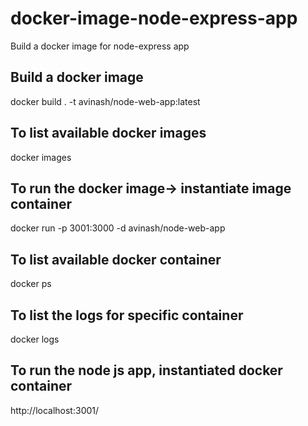 # docker-image-node-express-app

Build a docker image for node-express app

## Build a docker image

docker build . -t avinash/node-web-app:latest

## To list available docker images

docker images

## To run the docker image-> instantiate image container

docker run -p 3001:3000 -d avinash/node-web-app

## To list available docker container

docker ps

## To list the logs for specific container

docker logs <container id>

## To run the node js app, instantiated docker container

http://localhost:3001/

